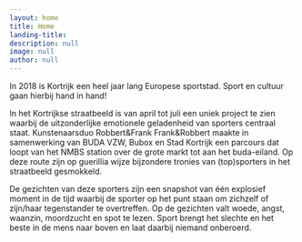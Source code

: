 ```yaml
---
layout: home
title: Home
landing-title:
description: null
image: null
author: null
---
```


In 2018 is Kortrijk een heel jaar lang Europese sportstad. Sport en cultuur gaan hierbij hand in hand! 

In het Kortrijkse straatbeeld is van april tot juli een uniek project te zien waarbij de uitzonderlijke emotionele geladenheid van sporters centraal staat. Kunstenaarsduo Robbert&Frank Frank&Robbert maakte in samenwerking van BUDA VZW, Bubox en Stad Kortrijk een parcours dat loopt van het NMBS station over de grote markt tot aan het buda-eiland. Op deze route zijn op guerillia wijze bijzondere tronies van (top)sporters in het straatbeeld gesmokkeld. 

De gezichten van deze sporters zijn een snapshot van één explosief moment in de tijd waarbij de sporter op het punt staan om zichzelf of zijn/haar tegenstander te overtreffen. Op de gezichten valt woede, angst, waanzin, moordzucht en spot te lezen. Sport brengt het slechte en het beste in de mens naar boven en laat daarbij niemand onberoerd.
